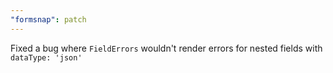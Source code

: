 ```yaml
---
"formsnap": patch
---
```


Fixed a bug where `FieldErrors` wouldn't render errors for nested fields with `dataType: 'json'`
